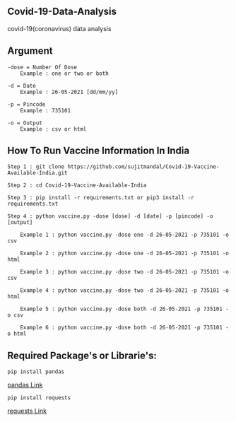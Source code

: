 ## Covid-19-Data-Analysis
covid-19(coronavirus) data analysis 


## Argument 
```
-dose = Number Of Dose 
    Example : one or two or both

-d = Date 
    Example : 26-05-2021 [dd/mm/yy]

-p = Pincode 
    Example : 735101

-o = Output 
    Example : csv or html 
```

## How To Run Vaccine Information In India
```
Step 1 : git clone https://github.com/sujitmandal/Covid-19-Vaccine-Available-India.git

Step 2 : cd Covid-19-Vaccine-Available-India

Step 3 : pip install -r requirements.txt or pip3 install -r requirements.txt

Step 4 : python vaccine.py -dose [dose] -d [date] -p [pincode] -o [output]

    Example 1 : python vaccine.py -dose one -d 26-05-2021 -p 735101 -o csv

    Example 2 : python vaccine.py -dose one -d 26-05-2021 -p 735101 -o html

    Example 3 : python vaccine.py -dose two -d 26-05-2021 -p 735101 -o csv

    Example 4 : python vaccine.py -dose two -d 26-05-2021 -p 735101 -o html

    Example 5 : python vaccine.py -dose both -d 26-05-2021 -p 735101 -o csv

    Example 6 : python vaccine.py -dose both -d 26-05-2021 -p 735101 -o html
```

## Required Package's or Librarie's:
```
pip install pandas
```
[pandas Link](https://pypi.org/project/pandas/)

```
pip install requests
```
[requests Link](https://pypi.org/project/requests/)